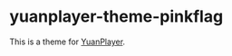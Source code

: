 # yuanplayer-theme-pinkflag

This is a theme for [YuanPlayer](https://github.com/Yuan-Projects/YuanPlayer).

